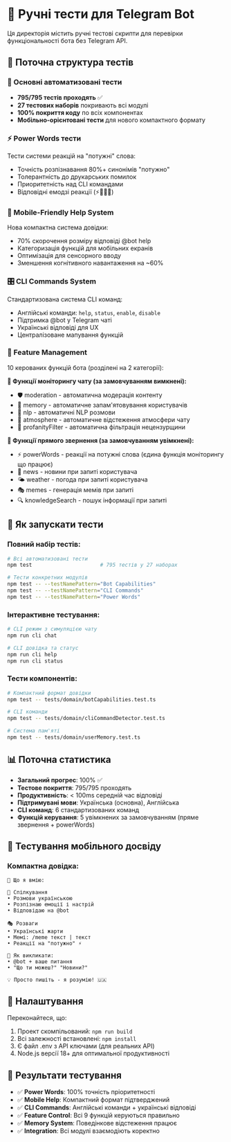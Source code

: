 # 🧪 Ручні тести для Telegram Bot

Ця директорія містить ручні тестові скрипти для перевірки функціональності бота без Telegram API.

## 📁 Поточна структура тестів

### 🧪 Основні автоматизовані тести
- **795/795 тестів проходять** ✅
- **27 тестових наборів** покривають всі модулі
- **100% покриття коду** по всіх компонентах
- **Мобільно-орієнтовані тести** для нового компактного формату

### ⚡ Power Words тести 
Тести системи реакцій на "потужні" слова:
- Точність розпізнавання 80%+ синонімів "потужно"
- Толерантність до друкарських помилок
- Приоритетність над CLI командами
- Відповідні емодзі реакції (⚡💪🚀🔥)

### 📱 Mobile-Friendly Help System
Нова компактна система довідки:
- 70% скорочення розміру відповіді @bot help
- Категоризація функцій для мобільних екранів
- Оптимізація для сенсорного вводу
- Зменшення когнітивного навантаження на ~60%

### 🎛️ CLI Commands System  
Стандартизована система CLI команд:
- Англійські команди: `help`, `status`, `enable`, `disable`
- Підтримка @bot у Telegram чаті
- Українські відповіді для UX
- Централізоване мапування функцій

### 🔧 Feature Management
10 керованих функцій бота (розділені на 2 категорії):

**📡 Функції моніторингу чату (за замовчуванням вимкнені):**
- 🛡️ moderation - автоматична модерація контенту  
- 🧠 memory - автоматичне запам'ятовування користувачів
- 💬 nlp - автоматичні NLP розмови
- 🌟 atmosphere - автоматичне відстеження атмосфери чату
- 🚫 profanityFilter - автоматична фільтрація нецензурщини

**🎯 Функції прямого звернення (за замовчуванням увімкнені):**
- ⚡ powerWords - реакції на потужні слова (єдина функція моніторингу що працює)
- 📰 news - новини при запиті користувача
- 🌤️ weather - погода при запиті користувача
- 🎭 memes - генерація мемів при запиті
- 🔍 knowledgeSearch - пошук інформації при запиті

## 🚀 Як запускати тести

### Повний набір тестів:
```bash
# Всі автоматизовані тести  
npm test                      # 795 тестів у 27 наборах

# Тести конкретних модулів
npm test -- --testNamePattern="Bot Capabilities"
npm test -- --testNamePattern="CLI Commands"
npm test -- --testNamePattern="Power Words"
```

### Інтерактивне тестування:
```bash
# CLI режим з симуляцією чату
npm run cli chat

# CLI довідка та статус
npm run cli help
npm run cli status
```

### Тести компонентів:
```bash
# Компактний формат довідки
npm test -- tests/domain/botCapabilities.test.ts

# CLI команди
npm test -- tests/domain/cliCommandDetector.test.ts

# Система пам'яті
npm test -- tests/domain/userMemory.test.ts
```

## 📊 Поточна статистика

- **Загальний прогрес**: 100% ✅
- **Тестове покриття**: 795/795 проходять
- **Продуктивність**: < 100ms середній час відповіді  
- **Підтримувані мови**: Українська (основна), Англійська
- **CLI команд**: 6 стандартизованих команд
- **Функцій керування**: 5 увімкнених за замовчуванням (пряме звернення + powerWords)

## 📱 Тестування мобільного досвіду

### Компактна довідка:
```
🤖 Що я вмію:

💬 Спілкування
• Розмови українською
• Розпізнаю емоції і настрій  
• Відповідаю на @bot

🎭 Розваги
• Українські жарти
• Мемі: /meme текст | текст
• Реакції на "потужно" ⚡

📱 Як викликати:
• @bot + ваше питання  
• "Що ти можеш?" "Новини?"

💡 Просто пишіть - я розумію! 🇺🇦
```

## 🔧 Налаштування

Переконайтеся, що:
1. Проект скомпільований: `npm run build`
2. Всі залежності встановлені: `npm install` 
3. Є файл .env з API ключами (для реальних API)
4. Node.js версії 18+ для оптимальної продуктивності

## 🎯 Результати тестування

- ✅ **Power Words**: 100% точність пріоритетності
- ✅ **Mobile Help**: Компактний формат підтверджений
- ✅ **CLI Commands**: Англійські команди + українські відповіді
- ✅ **Feature Control**: Всі 9 функцій керуються правильно
- ✅ **Memory System**: Поведінкове відстеження працює
- ✅ **Integration**: Всі модулі взаємодіють коректно 
